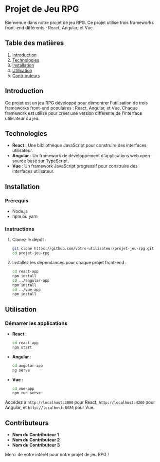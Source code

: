 # Projet de Jeu RPG

Bienvenue dans notre projet de jeu RPG. Ce projet utilise trois frameworks front-end différents : React, Angular, et Vue.

## Table des matières

1. [Introduction](#introduction)
2. [Technologies](#technologies)
3. [Installation](#installation)
4. [Utilisation](#utilisation)
5. [Contributeurs](#contributeurs)

## Introduction

Ce projet est un jeu RPG développé pour démontrer l'utilisation de trois frameworks front-end populaires : React, Angular, et Vue. Chaque framework est utilisé pour créer une version différente de l'interface utilisateur du jeu.

## Technologies

- **React** : Une bibliothèque JavaScript pour construire des interfaces utilisateur.
- **Angular** : Un framework de développement d'applications web open-source basé sur TypeScript.
- **Vue** : Un framework JavaScript progressif pour construire des interfaces utilisateur.

## Installation

### Prérequis

- Node.js
- npm ou yarn

### Instructions

1. Clonez le dépôt :

   ```bash
   git clone https://github.com/votre-utilisateur/projet-jeu-rpg.git
   cd projet-jeu-rpg
   ```

2. Installez les dépendances pour chaque projet front-end :
   ```bash
   cd react-app
   npm install
   cd ../angular-app
   npm install
   cd ../vue-app
   npm install
   ```

## Utilisation

### Démarrer les applications

- **React** :

  ```bash
  cd react-app
  npm start
  ```

- **Angular** :

  ```bash
  cd angular-app
  ng serve
  ```

- **Vue** :
  ```bash
  cd vue-app
  npm run serve
  ```

Accédez à `http://localhost:3000` pour React, `http://localhost:4200` pour Angular, et `http://localhost:8080` pour Vue.

## Contributeurs

- **Nom du Contributeur 1**
- **Nom du Contributeur 2**
- **Nom du Contributeur 3**

Merci de votre intérêt pour notre projet de jeu RPG !
